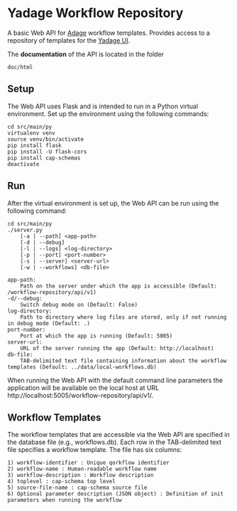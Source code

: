 # Yadage Workflow Repository

A basic Web API for [Adage](https://github.com/diana-hep/adage.git) workflow templates. Provides access to a repository of templates for the [Yadage UI](https://github.com/diana-hep/yadage-webui).


The **documentation** of the API is located in the folder
```
doc/html
```


## Setup

The Web API uses Flask and is intended to run in a Python virtual environment. Set up the environment using the following commands:

```
cd src/main/py
virtualenv venv
source venv/bin/activate
pip install flask
pip install -U flask-cors
pip install cap-schemas
deactivate
```


## Run

After the virtual environment is set up, the Web API can be run using the following command:

```
cd src/main/py
./server.py
    [-a | --path] <app-path>
    [-d | --debug]
    [-l | --logs] <log-directory>
    [-p | --port] <port-number>
    [-s | --server] <server-url>
    [-w | --workflows] <db-file>

app-path:
	Path on the server under which the app is accessible (Default: /workflow-repository/api/v1)
-d/--debug:
	Switch debug mode on (Default: False)
log-directory:
	Path to directory where log files are stored, only if not running in debug mode (Default: .)
port-number:
	Port at which the app is running (Default: 5005)
server-url:
	URL of the server running the app (Default: http://localhost)
db-file:
	TAB-delimited text file containing information about the workflow templates (Default: ../data/local-workflows.db)
```

When running the Web API with the default command line parameters the application will be available on the local host at URL http://localhost:5005/workflow-repository/api/v1/.


## Workflow Templates

The workflow templates that are accessible via the Web API are specified in the database file (e.g., workflows.db). Each row in the TAB-delimited text file specifies a workflow template. The file has six columns:

```
1) workflow-identifier : Unique qorkflow identifier
2) workflow-name : Human-readable workflow name
3) workflow-description : Workflow description
4) toplevel : cap-schema top level
5) source-file-name : cap-schema source file
6) Optional parameter description (JSON object) : Definition of init parameters when running the workflow
```
